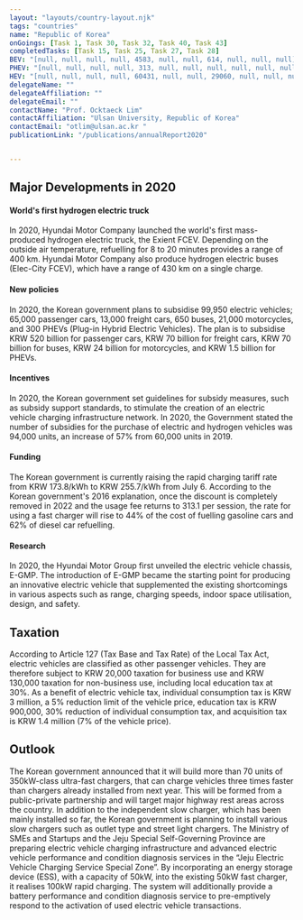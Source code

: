 ```yaml
---
layout: "layouts/country-layout.njk"
tags: "countries"
name: "Republic of Korea"
onGoings: [Task 1, Task 30, Task 32, Task 40, Task 43]
completedTasks: [Task 15, Task 25, Task 27, Task 28]
BEV: "[null, null, null, null, 4583, null, null, 614, null, null, null]"
PHEV: "[null, null, null, null, 313, null, null, null, null, null, null]"
HEV: "[null, null, null, null, 60431, null, null, 29060, null, null, null]"
delegateName: ""
delegateAffiliation: ""
delegateEmail: ""
contactName: "Prof. Ocktaeck Lim"
contactAffiliation: "Ulsan University, Republic of Korea"
contactEmail: "otlim@ulsan.ac.kr "
publicationLink: "/publications/annualReport2020"


---
```

## Major Developments in 2020
#### World's first hydrogen electric truck 
In 2020, Hyundai Motor Company launched the world's first mass-produced hydrogen electric truck, the Exient FCEV. Depending on the outside air temperature, refuelling for 8 to 20 minutes provides a range of 400 km.  Hyundai Motor Company also produce hydrogen electric buses (Elec-City FCEV), which have a range of 430 km on a single charge.  
#### New policies 
In 2020, the Korean government plans to subsidise 99,950 electric vehicles; 65,000 passenger cars, 13,000 freight cars, 650 buses, 21,000 motorcycles, and 300 PHEVs (Plug-in Hybrid Electric Vehicles). The plan is to subsidise KRW 520 billion for passenger cars, KRW 70 billion for freight cars, KRW 70 billion for buses, KRW 24 billion for motorcycles, and KRW 1.5 billion for PHEVs.  
#### Incentives 
In 2020, the Korean government set guidelines for subsidy measures, such as subsidy support standards, to stimulate the creation of an electric vehicle charging infrastructure network. In 2020, the Government stated the number of subsidies for the purchase of electric and hydrogen vehicles was 94,000 units, an increase of 57% from 60,000 units in 2019.  
#### Funding 
The Korean government is currently raising the rapid charging tariff rate from KRW 173.8/kWh to KRW 255.7/kWh from July 6. According to the Korean government's 2016 explanation, once the discount is completely removed in 2022 and the usage fee returns to 313.1 per session, the rate for using a fast charger will rise to 44% of the cost of fuelling gasoline cars and 62% of diesel car refuelling.  
#### Research 
In 2020, the Hyundai Motor Group first unveiled the electric vehicle chassis, E-GMP. The introduction of E-GMP became the starting point for producing an innovative electric vehicle that supplemented the existing shortcomings in various aspects such as range, charging speeds, indoor space utilisation, design, and safety.  
## Taxation   
According to Article 127 (Tax Base and Tax Rate) of the Local Tax Act, electric vehicles are classified as other passenger vehicles. They are therefore subject to KRW 20,000 taxation for business use and KRW 130,000 taxation for non-business use, including local education tax at 30%. As a benefit of electric vehicle tax, individual consumption tax is KRW 3 million, a 5% reduction limit of the vehicle price, education tax is KRW 900,000, 30% reduction of individual consumption tax, and acquisition tax is KRW 1.4 million (7% of the vehicle price). 
## Outlook   
The Korean government announced that it will build more than 70 units of 350kW-class ultra-fast chargers, that can charge vehicles three times faster than chargers already installed from next year. This will be formed from a public-private partnership and will target major highway rest areas across the country. In addition to the independent slow charger, which has been mainly installed so far, the Korean government is planning to install various slow chargers such as outlet type and street light chargers.
The Ministry of SMEs and Startups and the Jeju Special Self-Governing Province are preparing electric vehicle charging infrastructure and advanced electric vehicle performance and condition diagnosis services in the “Jeju Electric Vehicle Charging Service Special Zone”. By incorporating an energy storage device (ESS), with a capacity of 50kW, into the existing 50kW fast charger, it realises 100kW rapid charging. The system will additionally provide a battery performance and condition diagnosis service to pre-emptively respond to the activation of used electric vehicle transactions. 
